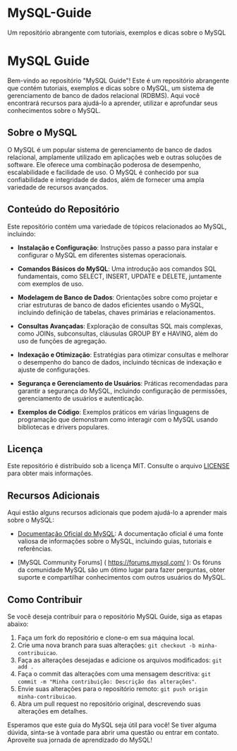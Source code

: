 # MySQL-Guide
Um repositório abrangente com tutoriais, exemplos e dicas sobre o MySQL





# MySQL Guide

Bem-vindo ao repositório "MySQL Guide"! Este é um repositório abrangente que contém tutoriais, exemplos e dicas sobre o MySQL, um sistema de gerenciamento de banco de dados relacional (RDBMS). Aqui você encontrará recursos para ajudá-lo a aprender, utilizar e aprofundar seus conhecimentos sobre o MySQL.

## Sobre o MySQL

O MySQL é um popular sistema de gerenciamento de banco de dados relacional, amplamente utilizado em aplicações web e outras soluções de software. Ele oferece uma combinação poderosa de desempenho, escalabilidade e facilidade de uso. O MySQL é conhecido por sua confiabilidade e integridade de dados, além de fornecer uma ampla variedade de recursos avançados.

## Conteúdo do Repositório

Este repositório contém uma variedade de tópicos relacionados ao MySQL, incluindo:

- **Instalação e Configuração**: Instruções passo a passo para instalar e configurar o MySQL em diferentes sistemas operacionais.

- **Comandos Básicos do MySQL**: Uma introdução aos comandos SQL fundamentais, como SELECT, INSERT, UPDATE e DELETE, juntamente com exemplos de uso.

- **Modelagem de Banco de Dados**: Orientações sobre como projetar e criar estruturas de banco de dados eficientes usando o MySQL, incluindo definição de tabelas, chaves primárias e relacionamentos.

- **Consultas Avançadas**: Exploração de consultas SQL mais complexas, como JOINs, subconsultas, cláusulas GROUP BY e HAVING, além do uso de funções de agregação.

- **Indexação e Otimização**: Estratégias para otimizar consultas e melhorar o desempenho do banco de dados, incluindo técnicas de indexação e ajuste de configurações.

- **Segurança e Gerenciamento de Usuários**: Práticas recomendadas para garantir a segurança do MySQL, incluindo configuração de permissões, gerenciamento de usuários e autenticação.

- **Exemplos de Código**: Exemplos práticos em várias linguagens de programação que demonstram como interagir com o MySQL usando bibliotecas e drivers populares.



## Licença

Este repositório é distribuído sob a licença MIT. Consulte o arquivo [LICENSE](./LICENSE) para obter mais informações.

## Recursos Adicionais

Aqui estão alguns recursos adicionais que podem ajudá-lo a aprender mais sobre o MySQL:

- [Documentação Oficial do MySQL](https://dev.mysql.com/doc/): A documentação oficial é uma fonte valiosa de informações sobre o MySQL, incluindo guias, tutoriais e referências.

- [MySQL Community Forums] ( https://forums.mysql.com/ ): Os fóruns da comunidade MySQL são um ótimo lugar para fazer perguntas, obter suporte e compartilhar conhecimentos com outros usuários do MySQL.

 

## Como Contribuir

Se você deseja contribuir para o repositório MySQL Guide, siga as etapas abaixo:

1. Faça um fork do repositório e clone-o em sua máquina local.
2. Crie uma nova branch para suas alterações: `git checkout -b minha-contribuicao`.
3. Faça as alterações desejadas e adicione os arquivos modificados: `git add .`
4. Faça o commit das alterações com uma mensagem descritiva: `git commit -m "Minha contribuição: Descrição das alterações"`.
5. Envie suas alterações para o repositório remoto: `git push origin minha-contribuicao`.
6. Abra um pull request no repositório original, descrevendo suas alterações em detalhes.





Esperamos que este guia do MySQL seja útil para você! Se tiver alguma dúvida, sinta-se à vontade para abrir uma questão ou entrar em contato. Aproveite sua jornada de aprendizado do MySQL!




